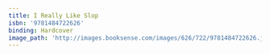 ```yaml
---
title: I Really Like Slop
isbn: '9781484722626'
binding: Hardcover
image_path: 'http://images.booksense.com/images/626/722/9781484722626.jpg'
---
```


